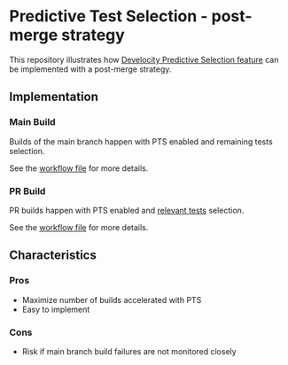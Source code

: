 # Predictive Test Selection - post-merge strategy

This repository illustrates how [Develocity Predictive Selection feature](https://docs.gradle.com/enterprise/predictive-test-selection/) can be implemented with a post-merge strategy.

## Implementation

### Main Build

Builds of the main branch happen with PTS enabled and remaining tests selection.

See the [workflow file](./.github/workflows/main-build.yml) for more details.

### PR Build

PR builds happen with PTS enabled and [relevant tests](https://docs.gradle.com/enterprise/predictive-test-selection/#relevant-vs-remaining-tests) selection.

See the [workflow file](./.github/workflows/pr-build.yml) for more details.

## Characteristics

### Pros
- Maximize number of builds accelerated with PTS
- Easy to implement

### Cons
- Risk if main branch build failures are not monitored closely